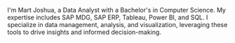 I'm Mart Joshua, a Data Analyst with a Bachelor's in Computer Science. My expertise includes SAP MDG, SAP ERP, Tableau, Power BI, and SQL. I specialize in data management, analysis, and visualization, leveraging these tools to drive insights and informed decision-making.
